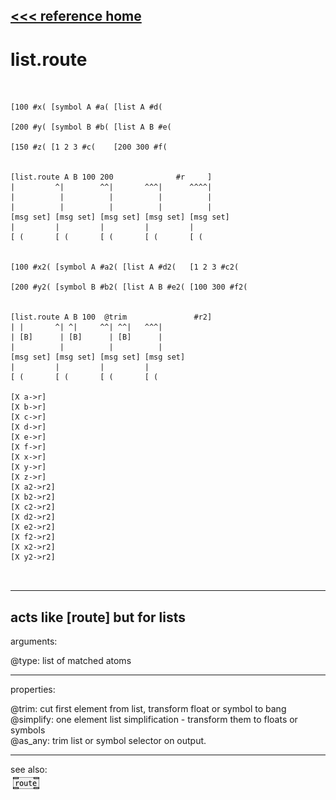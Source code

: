 [<<< reference home](ceammc_lib.md)
---

# list.route

```


[100 #x( [symbol A #a( [list A #d(

[200 #y( [symbol B #b( [list A B #e(

[150 #z( [1 2 3 #c(    [200 300 #f(


[list.route A B 100 200              #r     ]
|         ^|        ^^|       ^^^|      ^^^^|
|          |          |          |          |
|          |          |          |          |
[msg set] [msg set] [msg set] [msg set] [msg set]
|         |         |         |         |
[ (       [ (       [ (       [ (       [ (


[100 #x2( [symbol A #a2( [list A #d2(   [1 2 3 #c2(

[200 #y2( [symbol B #b2( [list A B #e2( [100 300 #f2(


[list.route A B 100  @trim               #r2]
| |       ^| ^|     ^^| ^^|   ^^^|
| [B]      | [B]      | [B]      |
|          |          |          |
[msg set] [msg set] [msg set] [msg set]
|         |         |         |
[ (       [ (       [ (       [ (

[X a->r]
[X b->r]
[X c->r]
[X d->r]
[X e->r]
[X f->r]
[X x->r]
[X y->r]
[X z->r]
[X a2->r2]
[X b2->r2]
[X c2->r2]
[X d2->r2]
[X e2->r2]
[X f2->r2]
[X x2->r2]
[X y2->r2]

            
```
---
acts like [route] but for lists
---
arguments:

@type: list of matched atoms<br>

---
properties:

@trim: cut first element from list, transform float or
            symbol to bang<br>
@simplify: one element list
            simplification - transform them to floats or symbols<br>
@as_any: trim list or symbol selector on output.<br>

---
see also:<br>
[![route](img/object_route.png)](route.md)
